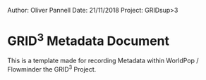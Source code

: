 Author: Oliver Pannell
Date: 21/11/2018
Project: GRIDsup>3</sup>



GRID<sup>3</sup> Metadata Document
==================================

This is a template made for recording Metadata within WorldPop / Flowminder the GRID<sup>3</sup> Project.

